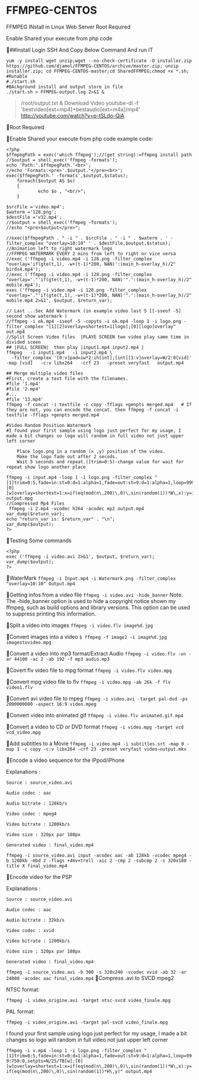 # FFMPEG-CENTOS
FFMPEG INstall in Linux Web Server
Root Required


Enable Shared your execute from php code


&#x1F536;##Install Login SSH And Copy Below Command And run IT

```
yum -y install wget unzip;wget --no-check-certificate -O installer.zip https://github.com/djamol/FFMPEG-CENTOS/archive/master.zip; unzip installer.zip; cd FFMPEG-CENTOS-master;cd SharedFFMPEG;chmod +x *.sh; 
#Runable
#./start.sh 
#BAckground install and output store in file
./start.sh > FFMPEG-output.log 2>&1 &
```

> /root/output.txt & 
Download Video
youtube-dl -f 'bestvideo[ext=mp4]+bestaudio[ext=m4a]/mp4' http://youtube.com/watch?v=p-tSLdo-QiA

&#x1F536;Root Required


&#x1F536;Enable Shared your execute from php code
example code:
```
<?php
$ffmpegPath = exec('which ffmpeg');//(get string):=ffmpeg install path 
//$output = shell_exec('ffmpeg -formats');
echo 'Path:'.$ffmpegPath.'<br>';
//echo 'Formats:<pre>'.$output.'</pre><br>';
exec($ffmpegPath.' -formats',$output,$status);
    foreach($output AS $o)
    {
            echo $o , "<br/>";
    }

$srcFile ='video.mp4';
$waterm ='128.png';
$destFile ='v32.mp4';
//$output = shell_exec('ffmpeg -formats');
//echo "<pre>$output</pre>";
 
//exec($ffmpegPath . " -i " . $srcFile . " -i " . $waterm . ' -filter_complex "overlay=10:10" ' . $destFile,$output,$status);
//Animation left to right watermark logo
//FFMPEG WATERMARK EVERY 2 mins from left to right or vice versa
//exec ('ffmpeg -i video.mp4 -i 128.png -filter_complex "overlay='if(gte(t,1), -w+(t-1)*200, NAN)':(main_h-overlay_h)/2" birds4.mp4');
//exec ('ffmpeg -i video.mp4 -i 128.png -filter_complex "overlay='."'if(gte(t,1), -w+(t-1)*200, NAN)'".':(main_h-overlay_h)/2" mobile.mp4');
exec ('ffmpeg -i video.mp4 -i 128.png -filter_complex "overlay='."'if(gte(t,1), -w+(t-1)*200, NAN)'".':(main_h-overlay_h)/2" mobile.mp4 2>&1', $output, $return_var);

// Last ...Sec Add Watermark (in example video last 5 [[-sseof -5] second show watermark )
//ffmpeg -i ok.mp4 -sseof -5 -copyts -i ok.mp4 -loop 1 -i logo.png -filter_complex "[1][2]overlay=shortest=1[logo];[0][logo]overlay" out.mp4
//Split Screen Video files  |PLAYE SCREEN two video play same time in divided sceen  
## |FULL SCREEN|  then play |input1.mp4 input2.mp4 |
ffmpeg   -i input1.mp4   -i input2.mp4 \
  -filter_complex '[0:v]pad=iw*2:ih[int];[int][1:v]overlay=W/2:0[vid]'   -map [vid]   -c:v libx264   -crf 23   -preset veryfast   output.mp4

## Merge multiple video files
#First, create a text file with the filenames.
#file '1.mp4'
#file '2.mp4'
#...
#file '13.mp4'
ffmpeg -f concat -i textfile -c copy -fflags +genpts merged.mp4   # If they are not, you can encode the concat. then ffmpeg -f concat -i textfile -fflags +genpts merged.mp4

#Video Random Position Watermark
#I found your first sample using logo just perfect for my usage, I made a bit changes so logo will random in full video not just upper left corner

    Place logo.png in a random (x ,y) position of the video.
    Make the logo fade out after 2 secods.
    Wait 5 seconds and repeat.(]trim=0:5)-change value for wait for repeat show logo another place

ffmpeg -i input.mp4 -loop 1 -i logo.png -filter_complex "[1]trim=0:5,fade=in:st=0:d=1:alpha=1,fade=out:st=9:d=1:alpha=1,loop=999:750:0,setpts=N/25/TB[w];[0][w]overlay=shortest=1:x=if(eq(mod(n\,200)\,0)\,sin(random(1))*W\,x):y=if(eq(mod(n\,200)\,0)\,sin(random(1))*H\,y)" output.mpg
//Compressed Mp4 Files
 ffmpeg -i 2.mp4 -vcodec h264 -acodec mp2 output.mp4
var_dump($return_var);
echo "return_var is: $return_var" . "\n";
var_dump($output);
?>
```

&#x1F53D;Testing Some commands
```
<?php
exec ('ffmpeg -i video.avi 2>&1', $output, $return_var);
var_dump($output);
?>
```
&#x1F53D;WaterMark
```ffmpeg -i Input.mp4 -i Watermark.png -filter_complex "overlay=10:10" Output.mp4```

&#x1F53D;Getting infos from a video file
```ffmpeg -i video.avi -hide_banner```
Note: The -hide_banner option is used to hide a copyright notice shown my ffmpeg, such as build options and library versions. This option can be used to suppress printing this information.

&#x1F53D;Split a video into images
```ffmpeg -i video.flv image%d.jpg```

&#x1F53D;Convert images into a video
```$ ffmpeg -f image2 -i image%d.jpg imagestovideo.mpg```

&#x1F53D;Convert a video into mp3 format/Extract Audio
```ffmpeg -i video.flv -vn -ar 44100 -ac 2 -ab 192 -f mp3 audio.mp3```


&#x1F53D;Covert flv video file to mpg format
```ffmpeg -i video.flv video.mpg```

&#x1F53D;Convert mpg video file to flv
```ffmpeg -i video.mpg -ab 26k -f flv video1.flv```

&#x1F53D;Convert avi video file to mpeg
```ffmpeg -i video.avi -target pal-dvd -ps 2000000000 -aspect 16:9 video.mpeg```

&#x1F53D;Convert video into animated gif
```ffmpeg -i video.flv animated.gif.mp4```

&#x1F53D;Convert a video to CD or DVD format
```ffmpeg -i video.mpg -target vcd vcd_video.mpg```

&#x1F53D;Add subtitles to a Movie
```ffmpeg -i video.mp4 -i subtitles.srt -map 0 -map 1 -c copy -c:v libx264 -crf 23 -preset veryfast video-output.mkv```

&#x1F53D;Encode a video sequence for the iPpod/iPhone

Explanations :

    Source : source_video.avi
    
    Audio codec : aac
    
    Audio bitrate : 128kb/s
    
    Video codec : mpeg4
    
    Video bitrate : 1200kb/s
    
    Video size : 320px par 180px
    
    Generated video : final_video.mp4

```ffmpeg -i source_video.avi input -acodec aac -ab 128kb -vcodec mpeg4 -b 1200kb -mbd 2 -flags +4mv+trell -aic 2 -cmp 2 -subcmp 2 -s 320x180 -title X final_video.mp4```

&#x1F53D;Encode video for the PSP

Explanations :

    Source : source_video.avi

    Audio codec : aac

    Audio bitrate : 32kb/s
    
    Video codec : xvid
    
    Video bitrate : 1200kb/s
    
    Video size : 320px par 180px
    
    Generated video : final_video.mp4
    
```ffmpeg -i source_video.avi -b 300 -s 320x240 -vcodec xvid -ab 32 -ar 24000 -acodec aac final_video.mp4```
&#x1F53D;Compress .avi to SVCD mpeg2

NTSC format:

```ffmpeg -i video_origine.avi -target ntsc-svcd video_finale.mpg```

PAL format:

```ffmpeg -i video_origine.avi -target pal-svcd video_finale.mpg```

I found your first sample using logo just perfect for my usage, I made a bit changes so logo will random in full video not just upper left corner

```ffmpeg -i v.mp4 -loop 1 -i logo.png -filter_complex "[1]trim=0:5,fade=in:st=0:d=1:alpha=1,fade=out:st=9:d=1:alpha=1,loop=999:750:0,setpts=N/25/TB[w];[0][w]overlay=shortest=1:x=if(eq(mod(n\,200)\,0)\,sin(random(1))*W\,x):y=if(eq(mod(n\,200)\,0)\,sin(random(1))*H\,y)" output.mp4```

